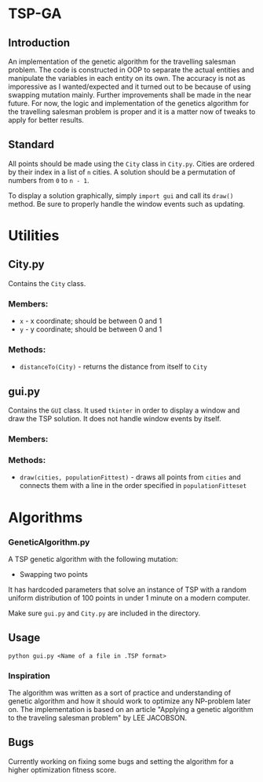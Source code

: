 # TSP-GA
## Introduction
An implementation of the genetic algorithm for the travelling salesman problem.
The code is constructed in OOP to separate the actual entities and manipulate the variables in each entity on its own.
The accuracy is not as imporessive as I wanted/expected and it turned out to be because of using swapping mutation mainly. Further improvements shall be made in the near future.
For now, the logic and implementation of the genetics algorithm for the travelling salesman problem is proper and it is a matter now of tweaks to apply for better results.


## Standard

All points should be made using the `City` class in `City.py`. Cities are ordered by their index in a list of `n` cities. A solution should be a permutation of numbers from `0` to `n - 1`.

To display a solution graphically, simply `import gui` and call its `draw()` method. Be sure to properly handle the window events such as updating.

# Utilities

## City.py

Contains the `City` class.

### Members:

* `x` - x coordinate; should be between 0 and 1
* `y` - y coordinate; should be between 0 and 1

### Methods:

* `distanceTo(City)` - returns the distance from itself to `City`

## gui.py

Contains the `GUI` class. It used `tkinter` in order to display a window and draw the TSP solution. It does not handle window events by itself.

### Members:

### Methods:

* `draw(cities, populationFittest)` - draws all points from `cities` and connects them with a line in the order specified in `populationFitteset`

# Algorithms

### GeneticAlgorithm.py

A TSP genetic algorithm with the following mutation:

* Swapping two points

It has hardcoded parameters that solve an instance of TSP with a random uniform distribution of 100 points in under 1 minute on a modern computer.

Make sure `gui.py` and `City.py` are included in the directory.

## Usage

`python gui.py <Name of a file in .TSP format>`
### Inspiration
The algorithm was written as a sort of practice and understanding of genetic algorithm and how it should work to optimize 
any NP-problem later on. The implementation is based on an article "Applying a genetic algorithm to the traveling salesman problem" by  LEE JACOBSON.

## Bugs
Currently working on fixing some bugs and setting the algorithm for a higher optimization fitness score.



